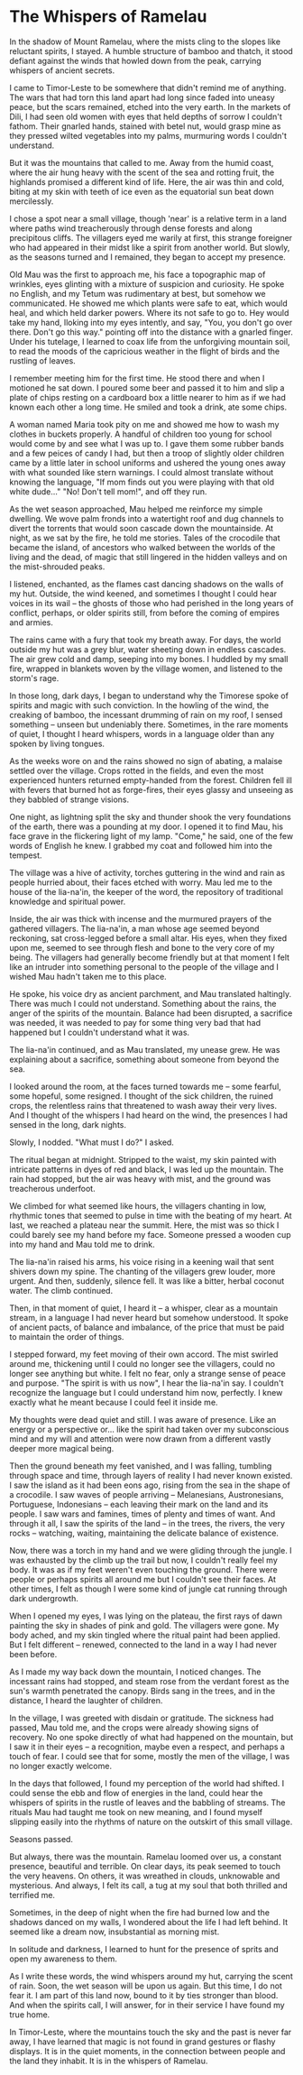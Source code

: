# The Whispers of Ramelau

In the shadow of Mount Ramelau, where the mists cling to the slopes like reluctant spirits, I stayed. A humble structure of bamboo and thatch, it stood defiant against the winds that howled down from the peak, carrying whispers of ancient secrets.

I came to Timor-Leste to be somewhere that didn't remind me of anything. The wars that had torn this land apart had long since faded into uneasy peace, but the scars remained, etched into the very earth. In the markets of Dili, I had seen old women with eyes that held depths of sorrow I couldn't fathom. Their gnarled hands, stained with betel nut, would grasp mine as they pressed wilted vegetables into my palms, murmuring words I couldn't understand.

But it was the mountains that called to me. Away from the humid coast, where the air hung heavy with the scent of the sea and rotting fruit, the highlands promised a different kind of life. Here, the air was thin and cold, biting at my skin with teeth of ice even as the equatorial sun beat down mercilessly.

I chose a spot near a small village, though 'near' is a relative term in a land where paths wind treacherously through dense forests and along precipitous cliffs. The villagers eyed me warily at first, this strange foreigner who had appeared in their midst like a spirit from another world. But slowly, as the seasons turned and I remained, they began to accept my presence.

Old Mau was the first to approach me, his face a topographic map of wrinkles, eyes glinting with a mixture of suspicion and curiosity. He spoke no English, and my Tetum was rudimentary at best, but somehow we communicated. He showed me which plants were safe to eat, which would heal, and which held darker powers. Where its not safe to go to. Hey would take my hand, lloking into my eyes intently, and say, "You, you don't go over there. Don't go this way." pointing off into the distance with a gnarled finger. Under his tutelage, I learned to coax life from the unforgiving mountain soil, to read the moods of the capricious weather in the flight of birds and the rustling of leaves.

I remember meeting him for the first time. He stood there and when I motioned he sat down. I poured some beer and passed it to him and slip a plate of chips resting on a cardboard box a little nearer to him as if we had known each other a long time. He smiled and took a drink, ate some chips.

A woman named Maria took pity on me and showed me how to wash my clothes in buckets properly. 
A handful of children too young for school would come by and see what I was up to. I gave them some rubber bands and a few peices of candy I had, but then a troop of slightly older children came by a little later in school uniforms and ushered the young ones away with what sounded like stern warnings. I could almost translate without knowing the language, "If mom finds out you were playing with that old white dude..."
"No! Don't tell mom!", and off they run.

As the wet season approached, Mau helped me reinforce my simple dwelling. We wove palm fronds into a watertight roof and dug channels to divert the torrents that would soon cascade down the mountainside. At night, as we sat by the fire, he told me stories. Tales of the crocodile that became the island, of ancestors who walked between the worlds of the living and the dead, of magic that still lingered in the hidden valleys and on the mist-shrouded peaks.

I listened, enchanted, as the flames cast dancing shadows on the walls of my hut. Outside, the wind keened, and sometimes I thought I could hear voices in its wail – the ghosts of those who had perished in the long years of conflict, perhaps, or older spirits still, from before the coming of empires and armies.

The rains came with a fury that took my breath away. For days, the world outside my hut was a grey blur, water sheeting down in endless cascades. The air grew cold and damp, seeping into my bones. I huddled by my small fire, wrapped in blankets woven by the village women, and listened to the storm's rage.

In those long, dark days, I began to understand why the Timorese spoke of spirits and magic with such conviction. In the howling of the wind, the creaking of bamboo, the incessant drumming of rain on my roof, I sensed something – unseen but undeniably there. Sometimes, in the rare moments of quiet, I thought I heard whispers, words in a language older than any spoken by living tongues.

As the weeks wore on and the rains showed no sign of abating, a malaise settled over the village. Crops rotted in the fields, and even the most experienced hunters returned empty-handed from the forest. Children fell ill with fevers that burned hot as forge-fires, their eyes glassy and unseeing as they babbled of strange visions.

One night, as lightning split the sky and thunder shook the very foundations of the earth, there was a pounding at my door. I opened it to find Mau, his face grave in the flickering light of my lamp. "Come," he said, one of the few words of English he knew. I grabbed my coat and followed him into the tempest.

The village was a hive of activity, torches guttering in the wind and rain as people hurried about, their faces etched with worry. Mau led me to the house of the lia-na'in, the keeper of the word, the repository of traditional knowledge and spiritual power.

Inside, the air was thick with incense and the murmured prayers of the gathered villagers. The lia-na'in, a man whose age seemed beyond reckoning, sat cross-legged before a small altar. His eyes, when they fixed upon me, seemed to see through flesh and bone to the very core of my being. The villagers had generally become friendly but at that moment I felt like an intruder into something personal to the people of the village and I wished Mau hadn't taken me to this place.

He spoke, his voice dry as ancient parchment, and Mau translated haltingly. There was much I could not understand. Something about the rains, the anger of the spirits of the mountain. Balance had been disrupted, a sacrifice was needed, it was needed to pay for some thing very bad that had happened but I couldn't understand what it was.

The lia-na'in continued, and as Mau translated, my unease grew. He was explaining about a sacrifice, something about someone from beyond the sea.

I looked around the room, at the faces turned towards me – some fearful, some hopeful, some resigned. I thought of the sick children, the ruined crops, the relentless rains that threatened to wash away their very lives. And I thought of the whispers I had heard on the wind, the presences I had sensed in the long, dark nights.

Slowly, I nodded. "What must I do?" I asked.

The ritual began at midnight. Stripped to the waist, my skin painted with intricate patterns in dyes of red and black, I was led up the mountain. The rain had stopped, but the air was heavy with mist, and the ground was treacherous underfoot.

We climbed for what seemed like hours, the villagers chanting in low, rhythmic tones that seemed to pulse in time with the beating of my heart. At last, we reached a plateau near the summit. Here, the mist was so thick I could barely see my hand before my face. Someone pressed a wooden cup into my hand and Mau told me to drink.

The lia-na'in raised his arms, his voice rising in a keening wail that sent shivers down my spine. The chanting of the villagers grew louder, more urgent. And then, suddenly, silence fell. It was like a bitter, herbal coconut water. The climb continued.

Then, in that moment of quiet, I heard it – a whisper, clear as a mountain stream, in a language I had never heard but somehow understood. It spoke of ancient pacts, of balance and imbalance, of the price that must be paid to maintain the order of things.

I stepped forward, my feet moving of their own accord. The mist swirled around me, thickening until I could no longer see the villagers, could no longer see anything but white. I felt no fear, only a strange sense of peace and purpose. "The spirit is with us now", I hear the lia-na'in say. I couldn't recognize the language but I could understand him now, perfectly. I knew exactly what he meant because I could feel it inside me. 

My thoughts were dead quiet and still. I was aware of presence. Like an energy or a perspective or... like the spirit had taken over my subconscious mind and my will and attention were now drawn from a different vastly deeper more magical being.

Then the ground beneath my feet vanished, and I was falling, tumbling through space and time, through layers of reality I had never known existed. I saw the island as it had been eons ago, rising from the sea in the shape of a crocodile. I saw waves of people arriving – Melanesians, Austronesians, Portuguese, Indonesians – each leaving their mark on the land and its people. I saw wars and famines, times of plenty and times of want. And through it all, I saw the spirits of the land – in the trees, the rivers, the very rocks – watching, waiting, maintaining the delicate balance of existence.

Now, there was a torch in my hand and we were gliding through the jungle. I was exhausted by the climb up the trail but now, I couldn't really feel my body. It was as if my feet weren't even touching the ground. There were people or perhaps spirits all around me but I couldn't see their faces. At other times, I felt as though I were some kind of jungle cat running through dark undergrowth. 

<Students insert story here>


When I opened my eyes, I was lying on the plateau, the first rays of dawn painting the sky in shades of pink and gold. The villagers were gone. My body ached, and my skin tingled where the ritual paint had been applied. But I felt different – renewed, connected to the land in a way I had never been before.

As I made my way back down the mountain, I noticed changes. The incessant rains had stopped, and steam rose from the verdant forest as the sun's warmth penetrated the canopy. Birds sang in the trees, and in the distance, I heard the laughter of children.

In the village, I was greeted with disdain or gratitude. The sickness had passed, Mau told me, and the crops were already showing signs of recovery. No one spoke directly of what had happened on the mountain, but I saw it in their eyes – a recognition, maybe even a respect, and perhaps a touch of fear. I could see that for some, mostly the men of the village, I was no longer exactly welcome.

In the days that followed, I found my perception of the world had shifted. I could sense the ebb and flow of energies in the land, could hear the whispers of spirits in the rustle of leaves and the babbling of streams. The rituals Mau had taught me took on new meaning, and I found myself slipping easily into the rhythms of nature on the outskirt of this small village.

Seasons passed. 

But always, there was the mountain. Ramelau loomed over us, a constant presence, beautiful and terrible. On clear days, its peak seemed to touch the very heavens. On others, it was wreathed in clouds, unknowable and mysterious. And always, I felt its call, a tug at my soul that both thrilled and terrified me.

Sometimes, in the deep of night when the fire had burned low and the shadows danced on my walls, I wondered about the life I had left behind. It seemed like a dream now, insubstantial as morning mist.

In solitude and darkness, I learned to hunt for the presence of sprits and open my awareness to them.

As I write these words, the wind whispers around my hut, carrying the scent of rain. Soon, the wet season will be upon us again. But this time, I do not fear it. I am part of this land now, bound to it by ties stronger than blood. And when the spirits call, I will answer, for in their service I have found my true home.

In Timor-Leste, where the mountains touch the sky and the past is never far away, I have learned that magic is not found in grand gestures or flashy displays. It is in the quiet moments, in the connection between people and the land they inhabit. It is in the whispers of Ramelau.
